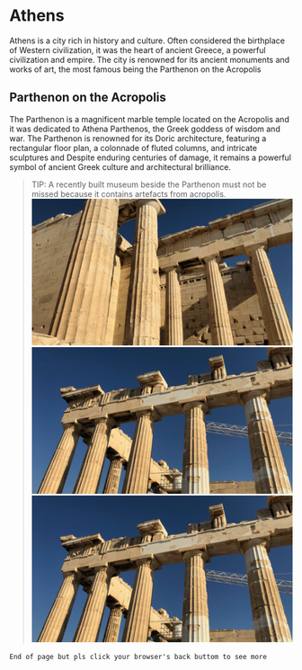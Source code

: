 # Athens

Athens is a city rich in history and culture. Often considered the birthplace of Western civilization, it was the heart of ancient Greece, a powerful civilization and empire. The city is renowned for its ancient monuments and works of art, the most famous being the Parthenon on the Acropolis

## Parthenon on the Acropolis

The Parthenon is a magnificent marble temple located on the Acropolis and it was dedicated to Athena Parthenos, the Greek goddess of wisdom and war. The Parthenon is renowned for its Doric architecture, featuring a rectangular floor plan, a colonnade of fluted columns, and intricate sculptures and Despite enduring centuries of damage, it remains a powerful symbol of ancient Greek culture and architectural brilliance.
> TIP: A recently built museum beside the Parthenon must not be missed because it contains artefacts from acropolis.
![open1](./parthe1.jpeg)
![openFra](./parthe2.jpeg)
![openFra](./parthe2.jpeg)



```
End of page but pls click your browser's back buttom to see more
```
